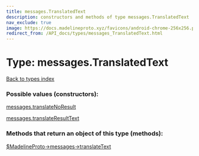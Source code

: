 ```yaml
---
title: messages.TranslatedText
description: constructors and methods of type messages.TranslatedText
nav_exclude: true
image: https://docs.madelineproto.xyz/favicons/android-chrome-256x256.png
redirect_from: /API_docs/types/messages_TranslatedText.html
---
```

# Type: messages.TranslatedText
[Back to types index](index.html)



### Possible values (constructors):

[messages.translateNoResult](/API_docs/constructors/messages.translateNoResult.html)  

[messages.translateResultText](/API_docs/constructors/messages.translateResultText.html)  



### Methods that return an object of this type (methods):

[$MadelineProto->messages->translateText](/API_docs/methods/messages.translateText.html)  




